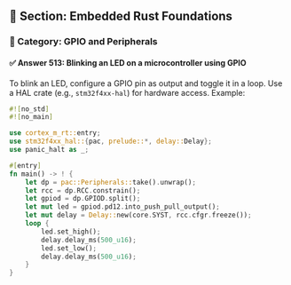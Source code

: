 ## 📘 Section: Embedded Rust Foundations  
### 🔹 Category: GPIO and Peripherals  
#### ✅ Answer 513: Blinking an LED on a microcontroller using GPIO

To blink an LED, configure a GPIO pin as output and toggle it in a loop. Use a HAL crate (e.g., `stm32f4xx-hal`) for hardware access. Example:

```rust
#![no_std]
#![no_main]

use cortex_m_rt::entry;
use stm32f4xx_hal::{pac, prelude::*, delay::Delay};
use panic_halt as _;

#[entry]
fn main() -> ! {
    let dp = pac::Peripherals::take().unwrap();
    let rcc = dp.RCC.constrain();
    let gpiod = dp.GPIOD.split();
    let mut led = gpiod.pd12.into_push_pull_output();
    let mut delay = Delay::new(core.SYST, rcc.cfgr.freeze());
    loop {
        led.set_high();
        delay.delay_ms(500_u16);
        led.set_low();
        delay.delay_ms(500_u16);
    }
}
```
